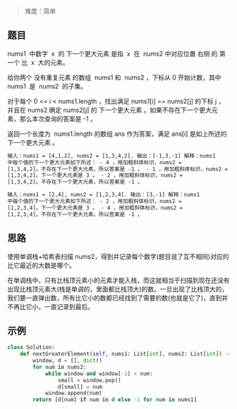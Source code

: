 > 难度：简单

## 题目

nums1  中数字  x  的 下一个更大元素 是指  x  在  nums2 中对应位置 右侧 的 第一个 比  x  大的元素。

给你两个 没有重复元素 的数组  nums1 和  nums2 ，下标从 0 开始计数，其中 nums1  是  nums2  的子集。

对于每个 0 <= i < nums1.length ，找出满足 nums1[i] == nums2[j] 的下标 j ，并且在 nums2 确定 nums2[j] 的 下一个更大元素 。如果不存在下一个更大元素，那么本次查询的答案是 -1 。

返回一个长度为  nums1.length 的数组 ans 作为答案，满足 ans[i] 是如上所述的 下一个更大元素 。

```html
输入：nums1 = [4,1,2], nums2 = [1,3,4,2]. 输出：[-1,3,-1] 解释：nums1
中每个值的下一个更大元素如下所述： - 4 ，用加粗斜体标识，nums2 =
[1,3,4,2]。不存在下一个更大元素，所以答案是 -1 。 - 1 ，用加粗斜体标识，nums2 =
[1,3,4,2]。下一个更大元素是 3 。 - 2 ，用加粗斜体标识，nums2 =
[1,3,4,2]。不存在下一个更大元素，所以答案是 -1 。
```

```html
输入：nums1 = [2,4], nums2 = [1,2,3,4]. 输出：[3,-1] 解释：nums1
中每个值的下一个更大元素如下所述： - 2 ，用加粗斜体标识，nums2 =
[1,2,3,4]。下一个更大元素是 3 。 - 4 ，用加粗斜体标识，nums2 =
[1,2,3,4]。不存在下一个更大元素，所以答案是 -1 。
```

## 思路

使用单调栈+哈希表扫描 nums2，得到并记录每个数字(题目说了互不相同)对应的比它最近的大数是哪个。

在单调栈中，只有比栈顶元素小的元素才能入栈，而这就相当于扫描到现在还没有出现比栈顶元素大(栈是单调的，里面都比栈顶大)的数。一旦出现了比栈顶大的，我们要一直弹出数，所有比它小的数都已经找到了需要的数(也就是它了)，直到并不再比它小，一直记录到最后。

## 示例

```python
class Solution:
    def nextGreaterElement(self, nums1: List[int], nums2: List[int]) -> List[int]:
        window, d = [], dict()
        for num in nums2:
            while window and window[-1] < num:
                small = window.pop()
                d[small] = num
            window.append(num)
        return [d[num] if num in d else -1 for num in nums1]
```
